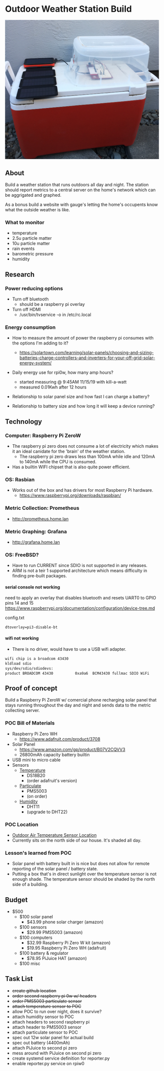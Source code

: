 # Outdoor Weather Station Build

![Proof of Concept](images/weather_station_poc.png?raw=true "Proof of Concept")

## About
Build a weather station that runs outdoors all day and night.  The station
should report metrics to a central server on the home's network which can be
aggrigated and graphed.

As a bonus build a website with gauge's letting the home's occupents know what
the outside weather is like.

### What to monitor
- temperature
- 2.5u particle matter
- 10u particle matter
- rain events
- barometric pressure
- humidity


## Research
### Power reducing options
- Turn off bluetooth
    - should be a raspberry pi overlay
- Turn off HDMI
    - /usr/bin/tvservice -o in /etc/rc.local

### Energy consumption
- How to measure the amount of power the raspberry pi consumes with the options I'm adding to it?
    - https://solartown.com/learning/solar-panels/choosing-and-sizing-batteries-charge-controllers-and-inverters-for-your-off-grid-solar-energy-system/

- Daily energy use for rpi0w, how many amp hours?
    - started measuring @ 9:45AM 11/15/19 with kill-a-watt
    - measured 0.01Kwh after 12 hours

- Relationship to solar panel size and how fast I can charge a
battery?

- Relationship to battery size and how long it will keep a device
running?


## Technology
### Computer: Raspberry Pi ZeroW
- The raspberry pi zero does not consume a lot of electricity which makes it an
    ideal canidate for the 'brain' of the weather station.
    - The raspberry pi zero draws less than 100mA while idle and 120mA to 140mA
        while the CPU is consumed.
- Has a builtin WIFI chipset that is also quite power efficient.

### OS: Rasbian
- Works out of the box and has drivers for most Raspberry Pi hardware.
    - https://www.raspberrypi.org/downloads/raspbian/

### Metric Collection: Prometheus
- http://prometheus.home.lan

### Metric Graphing: Grafana
- http://grafana.home.lan

### OS: FreeBSD?
- Have to run CURRENT since SDIO is not supported in any releases.
- ARM is not a teir 1 supported architecture which means difficulty in finding pre-built packages.

#### serial console not working
need to apply an overlay that disables bluetooth and resets UART0 to GPIO pins
14 and 15
https://www.raspberrypi.org/documentation/configuration/device-tree.md

config.txt
```
dtoverlay=pi3-disable-bt
```

#### wifi not working
- There is no driver, would have to use a USB wifi adapter.
```
wifi chip is a broadcom 43430
kldload sdio
sys/dev/sdio/sdiodevs:
product BROADCOM 43430          0xa9a6  BCM43430 fullmac SDIO WiFi
```

## Proof of concept
Build a Raspberry Pi ZeroW w/ comercial phone recharging solar panel that stays
running throughout the day and night and sends data to the metric collecting
server.


### POC Bill of Materials
- Raspberry Pi Zero WH
    - https://www.adafruit.com/product/3708
- Solar Panel
    - https://www.amazon.com/gp/product/B07V2CQVV3
    - 26800mAh capacity battery builtin
- USB mini to micro cable
- Sensors
    - [Temperature](https://www.adafruit.com/product/381)
        - DS18B20
        - (order adafruit's version)
    - [Particulate](https://www.amazon.com/gp/product/B07S5YX84W)
        - PMS5003
        - (on order)
    - [Humidity](https://www.adafruit.com/product/386)
        - DHT11
        - (upgrade to DHT22)

### POC Location
- [Outdoor Air Temperature Sensor Location](https://www.kele.com/content/blog/outside-air-temperature-sensor-location)
- Currently sits on the north side of our house.  It's shaded all day.

### Lesson's learned from POC
- Solar panel with battery built in is nice but does not allow for remote
    reporting of the solar panel / battery state.
- Putting a box that's in direct sunlight over the temperature sensor is not
    enough shade.  The temperature sensor should be shaded by the north side of
    a building.


## Budget
- $500
    - $100 solar panel 
        - $43.99 phone solar charger (amazon)
    - $100 sensors
        - $29.99 PMS5003 (amazon)
    - $100 computers
        - $32.99 Raspberry Pi Zero W kit (amazon)
        - $19.95 Raspberry Pi Zero WH (adafruit)
    - $100 battery & regulator
        - $78.95 PiJuice HAT (amazon)
    - $100 misc


## Task List
- ~~create github location~~
- ~~order second raspberry pi 0w w/ headers~~
- ~~order PMS5003 particulate sensor~~
- ~~attach temperature sensor to POC~~
- allow POC to run over night, does it survive?
- attach humidity sensor to POC
- attach headers to second raspberry pi
- attach header to PMS5003 sensor
- attach particulate sensor to POC
- spec out 12w solar panel for actual build
- spec out battery (4400mAh)
- attach PiJuice to second pi zero
- mess around with PiJuice on second pi zero
- create systemd service definition for reporter.py
- enable reporter.py service on rpiw0
